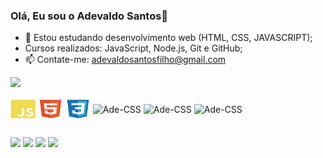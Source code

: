### Olá, Eu sou o Adevaldo Santos👋

- 🌱 Estou estudando desenvolvimento web (HTML, CSS, JAVASCRIPT);
- Cursos realizados: JavaScript, Node.js, Git e GitHub;
- 📫 Contate-me: adevaldosantosfilho@gmail.com
 
 <picture>
<source 
  srcset="https://github-readme-stats.vercel.app/api?username=adevaldosantos"
  media="(prefers-color-scheme: dark)"
/>
<source
  srcset="https://github-readme-stats.vercel.app/api?username=adevaldosantos"
  media="(prefers-color-scheme: light), (prefers-color-scheme: no-preference)"
/>
<img src="https://github-readme-stats.vercel.app/api?username=adevaldosantos" />
</picture>

<div style="display: inline_block"><br>
  <img align="center" alt="Ade-Js" height="30" width="40" src="https://raw.githubusercontent.com/devicons/devicon/master/icons/javascript/javascript-plain.svg">
  <img align="center" alt="Ade-HTML" height="30" width="40" src="https://raw.githubusercontent.com/devicons/devicon/master/icons/html5/html5-original.svg">
  <img align="center" alt="Ade-CSS" height="30" width="40" src="https://raw.githubusercontent.com/devicons/devicon/master/icons/css3/css3-original.svg"> 
  <img align="center" alt="Ade-CSS" height="50" width="60" src="" />
 <img align="center" alt="Ade-CSS" height="35" width="45" src="https://cdn.jsdelivr.net/gh/devicons/devicon/icons/git/git-original.svg" />
 <img align="center" alt="Ade-CSS" height="35" width="45" src="https://cdn.jsdelivr.net/gh/devicons/devicon/icons/github/github-original.svg" />
</div>

##

<div> 

  <a href="https://www.instagram.com/sacramento_ade/" target="_blank"><img src="https://img.shields.io/badge/-Instagram-%23E4405F?style=for-the-badge&logo=instagram&logoColor=white" target="_blank"></a>
 <a href="https://discord.com/channels/@me" target="_blank"><img src="https://img.shields.io/badge/Discord-7289DA?style=for-the-badge&logo=discord&logoColor=white" target="_blank"></a> 
  <a href = "mailto:adevaldosantosfilho@gmail.com"><img src="https://img.shields.io/badge/-Gmail-%23333?style=for-the-badge&logo=gmail&logoColor=white" target="_blank"></a>
  <a href="https://www.linkedin.com/in/adevaldo-santos-586065187/" target="_blank"><img src="https://img.shields.io/badge/-LinkedIn-%230077B5?style=for-the-badge&logo=linkedin&logoColor=white" target="_blank"></a> 
  
</div>

